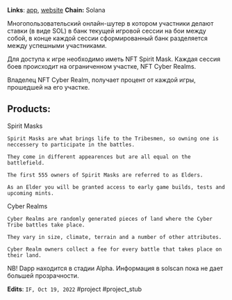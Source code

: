 **Links**: [app](https://play.cybertribe.gg/), [website](https://cybertribe.gg/)
**Chain:** Solana

Многопользовательский онлайн-шутер в котором участники делают ставки (в виде SOL) в банк текущей игровой сессии на бои между собой, в конце каждой сессии сформированный банк разделяется между успешными участниками.

Для доступа к игре необходимо иметь NFT Spirit Mask.
Каждая сессия боев происходит на ограниченном участке, NFT Cyber Realms.

Владелец NFT Cyber Realm, получает процент от каждой игры, прошедшей на его участке.

## Products:

Spirit Masks
```
Spirit Masks are what brings life to the Tribesmen, so owning one is neccessery to participate in the battles.

They come in different appearences but are all equal on the battlefield.

The first 555 owners of Spirit Masks are referred to as Elders.

As an Elder you will be granted access to early game builds, tests and upcoming mints.
```

Cyber Realms
```
Cyber Realms are randomly generated pieces of land where the Cyber Tribe battles take place.

They vary in size, climate, terrain and a number of other attributes.

Cyber Realm owners collect a fee for every battle that takes place on their land.
```

NB! Dapp находится в стадии Alpha. Информация в solscan пока не дает большей прозрачности. 

**Edits**: `IF, Oct 19, 2022`
#project #project_stub 